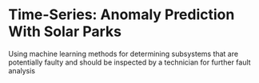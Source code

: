 # Time-Series: Anomaly Prediction With Solar Parks

Using machine learning methods for determining subsystems that are potentially faulty and should be inspected by a technician for further fault analysis

